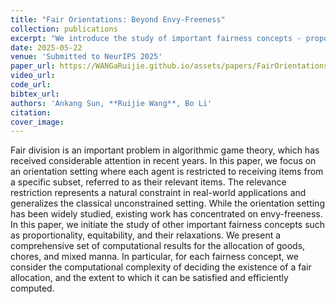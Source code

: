 ```yaml
---
title: "Fair Orientations: Beyond Envy-Freeness"
collection: publications
excerpt: "We introduce the study of important fairness concepts - proportionality, equitability, and their relaxations for the fair orientation model on graphs put forward by George Christodoulou, Amos Fiat, Elias Koutsoupias, and Alkmini Sgouritsa in EC 2023."
date: 2025-05-22
venue: 'Submitted to NeurIPS 2025'
paper_url: https://WANGaRuijie.github.io/assets/papers/FairOrientationsBeyondEnvyFreeness.pdf
video_url: 
code_url: 
bibtex_url: 
authors: 'Ankang Sun, **Ruijie Wang**, Bo Li'
citation:
cover_image: 
---
```

Fair division is an important problem in algorithmic game theory, which has received considerable attention in recent years.
In this paper, we focus on an orientation setting where each agent is restricted to receiving items from a specific subset, referred to as their relevant items. 
The relevance restriction represents a natural constraint in real-world applications and generalizes the classical unconstrained setting. 
While the orientation setting has been widely studied, existing work has concentrated on envy-freeness. 
In this paper, we initiate the study of other important fairness concepts such as proportionality, equitability, and their relaxations.
We present a comprehensive set of computational results for the allocation of goods, chores, and mixed manna.
In particular, for each fairness concept, we consider the computational complexity of deciding the existence of a fair allocation, and the extent to which it can be satisfied and efficiently computed.
